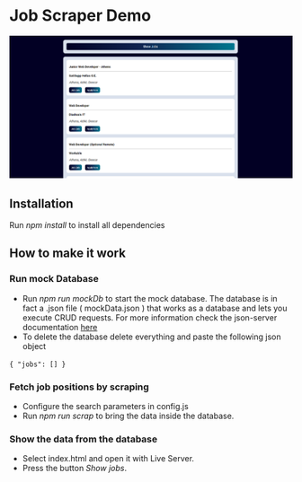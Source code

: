 # Job Scraper Demo

![Screenshot](preview.png)

## Installation

Run *npm install* to install all dependencies

## How to make it work

### Run mock Database

- Run *npm run mockDb* to start the mock database.
The database is in fact a .json file ( mockData.json ) that works as a database and lets you execute CRUD requests.
For more information check the json-server documentation [here](https://www.npmjs.com/package/json-server)
- To delete the database delete everything and paste the following json object

``{
    "jobs": []
}``

### Fetch job positions by scraping

- Configure the search parameters in config.js
- Run *npm run scrap* to bring the data inside the database.


### Show the data from the database

- Select index.html and open it with Live Server.
- Press the button *Show jobs*.
